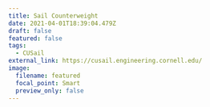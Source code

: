 ```yaml
---
title: Sail Counterweight
date: 2021-04-01T18:39:04.479Z
draft: false
featured: false
tags:
  - CUSail
external_link: https://cusail.engineering.cornell.edu/
image:
  filename: featured
  focal_point: Smart
  preview_only: false
---
```


